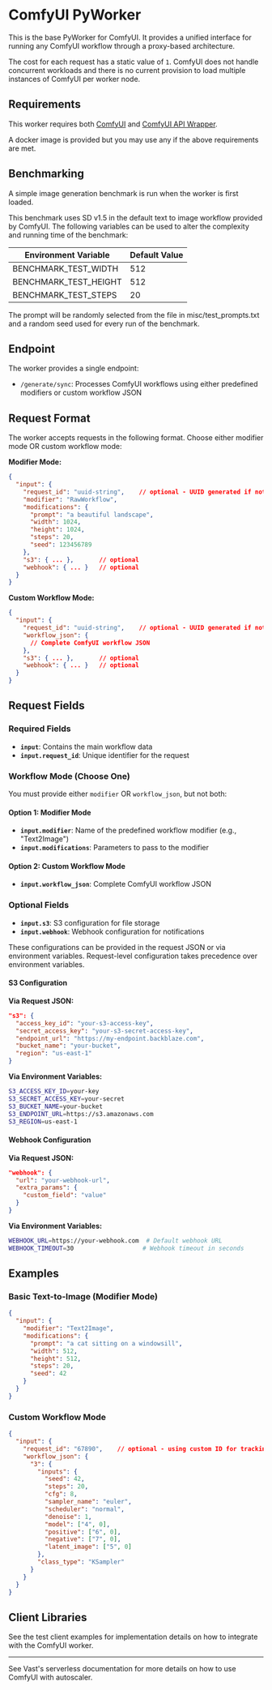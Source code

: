 # ComfyUI PyWorker

This is the base PyWorker for ComfyUI. It provides a unified interface for running any ComfyUI workflow through a proxy-based architecture.

The cost for each request has a static value of `1`.  ComfyUI does not handle concurrent workloads and there is no current provision to load multiple instances of ComfyUI per worker node.

## Requirements

This worker requires both [ComfyUI](https://github.com/comfyanonymous/ComfyUI) and [ComfyUI API Wrapper](https://github.com/ai-dock/comfyui-api-wrapper).

A docker image is provided but you may use any if the above requirements are met.

## Benchmarking

A simple image generation benchmark is run when the worker is first loaded.

This benchmark uses SD v1.5 in the default text to image workflow provided by ComfyUI.  The following variables can be used to alter the complexity and running time of the benchmark:

| Environment Variable | Default Value | 
| -------------------- | ------------- |
| BENCHMARK_TEST_WIDTH | 512 |
| BENCHMARK_TEST_HEIGHT | 512 |
| BENCHMARK_TEST_STEPS | 20 |

The prompt will be randomly selected from the file in misc/test_prompts.txt and a random seed used for every run of the benchmark.

## Endpoint

The worker provides a single endpoint:

- `/generate/sync`: Processes ComfyUI workflows using either predefined modifiers or custom workflow JSON

## Request Format

The worker accepts requests in the following format. Choose either modifier mode OR custom workflow mode:

**Modifier Mode:**
```json
{
  "input": {
    "request_id": "uuid-string",    // optional - UUID generated if not provided
    "modifier": "RawWorkflow",
    "modifications": {
      "prompt": "a beautiful landscape",
      "width": 1024,
      "height": 1024,
      "steps": 20,
      "seed": 123456789
    },
    "s3": { ... },       // optional
    "webhook": { ... }   // optional
  }
}
```

**Custom Workflow Mode:**
```json
{
  "input": {
    "request_id": "uuid-string",    // optional - UUID generated if not provided
    "workflow_json": {
      // Complete ComfyUI workflow JSON
    },
    "s3": { ... },       // optional
    "webhook": { ... }   // optional
  }
}
```

## Request Fields

### Required Fields

- **`input`**: Contains the main workflow data
- **`input.request_id`**: Unique identifier for the request

### Workflow Mode (Choose One)

You must provide either `modifier` OR `workflow_json`, but not both:

#### Option 1: Modifier Mode
- **`input.modifier`**: Name of the predefined workflow modifier (e.g., "Text2Image")
- **`input.modifications`**: Parameters to pass to the modifier

#### Option 2: Custom Workflow Mode  
- **`input.workflow_json`**: Complete ComfyUI workflow JSON

### Optional Fields

- **`input.s3`**: S3 configuration for file storage
- **`input.webhook`**: Webhook configuration for notifications

These configurations can be provided in the request JSON or via environment variables. Request-level configuration takes precedence over environment variables.

#### S3 Configuration

**Via Request JSON:**
```json
"s3": {
  "access_key_id": "your-s3-access-key",
  "secret_access_key": "your-s3-secret-access-key", 
  "endpoint_url": "https://my-endpoint.backblaze.com",
  "bucket_name": "your-bucket",
  "region": "us-east-1"
}
```

**Via Environment Variables:**
```bash
S3_ACCESS_KEY_ID=your-key
S3_SECRET_ACCESS_KEY=your-secret
S3_BUCKET_NAME=your-bucket
S3_ENDPOINT_URL=https://s3.amazonaws.com
S3_REGION=us-east-1
```

#### Webhook Configuration

**Via Request JSON:**
```json
"webhook": {
  "url": "your-webhook-url",
  "extra_params": {
    "custom_field": "value"
  }
}
```

**Via Environment Variables:**
```bash
WEBHOOK_URL=https://your-webhook.com  # Default webhook URL
WEBHOOK_TIMEOUT=30                   # Webhook timeout in seconds
```

## Examples

### Basic Text-to-Image (Modifier Mode)

```json
{
  "input": {
    "modifier": "Text2Image",
    "modifications": {
      "prompt": "a cat sitting on a windowsill",
      "width": 512,
      "height": 512,
      "steps": 20,
      "seed": 42
    }
  }
}
```

### Custom Workflow Mode

```json
{
  "input": {
    "request_id": "67890",    // optional - using custom ID for tracking
    "workflow_json": {
      "3": {
        "inputs": {
          "seed": 42,
          "steps": 20,
          "cfg": 8,
          "sampler_name": "euler",
          "scheduler": "normal",
          "denoise": 1,
          "model": ["4", 0],
          "positive": ["6", 0],
          "negative": ["7", 0],
          "latent_image": ["5", 0]
        },
        "class_type": "KSampler"
      }
    }
  }
}
```

## Client Libraries

See the test client examples for implementation details on how to integrate with the ComfyUI worker.

---

See Vast's serverless documentation for more details on how to use ComfyUI with autoscaler.